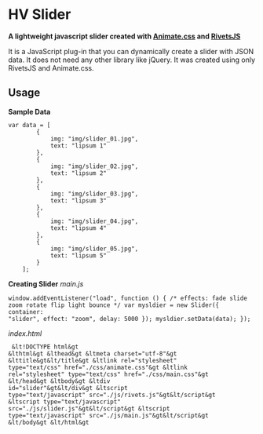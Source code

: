 <h1>HV Slider</h1>
<strong>A lightweight javascript slider created with <a href="https://github.com/daneden/animate.css/" target="_new">Animate.css</a> and <a href="https://github.com/mikeric/rivets" target="_new">RivetsJS</a></strong>

<p>It is a JavaScript plug-in that you can dynamically create a slider with JSON data. It does not need any other library like jQuery. It was created using only RivetsJS and Animate.css.</p>
<h2>Usage</h2>
<b>Sample Data</b>
<code><pre>var data = [
        {
            img: "img/slider_01.jpg",
            text: "lipsum 1"
        },
        {
            img: "img/slider_02.jpg",
            text: "lipsum 2"
        },
        {
            img: "img/slider_03.jpg",
            text: "lipsum 3"
        },
        {
            img: "img/slider_04.jpg",
            text: "lipsum 4"
        },
        {
            img: "img/slider_05.jpg",
            text: "lipsum 5"
        }
    ];</pre></code>

<b>Creating Slider</b>
<i>main.js</i>
<code><pre>
        window.addEventListener("load", function () {
            /*
            effects:
                fade
                slide
                zoom
                rotate
                flip
                light
                bounce
            */
            var mysldier = new Slider({
                container: "slider",
                effect: "zoom",
                delay: 5000
            });
            mysldier.setData(data);
        });
    </pre></code>
<i>index.html</i>
<code><pre>
        &lt!DOCTYPE html&gt
        &lthtml&gt
        &lthead&gt
            &ltmeta charset="utf-8"&gt
            &lttitle&gt&lt/title&gt
            &ltlink rel="stylesheet" type="text/css" href="./css/animate.css"&gt
            &ltlink rel="stylesheet" type="text/css" href="./css/main.css"&gt
        &lt/head&gt
        &ltbody&gt
            &ltdiv id="slider"&gt&lt/div&gt
          &ltscript type="text/javascript" src="./js/rivets.js"&gt&lt/script&gt
          &ltscript type="text/javascript" src="./js/slider.js"&gt&lt/script&gt
          &ltscript type="text/javascript" src="./js/main.js"&gt&lt/script&gt
        &lt/body&gt
        &lt/html&gt
</pre></code>